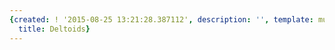 ```yaml
---
{created: ! '2015-08-25 13:21:28.387112', description: '', template: muscle.html,
  title: Deltoids}
---
```


